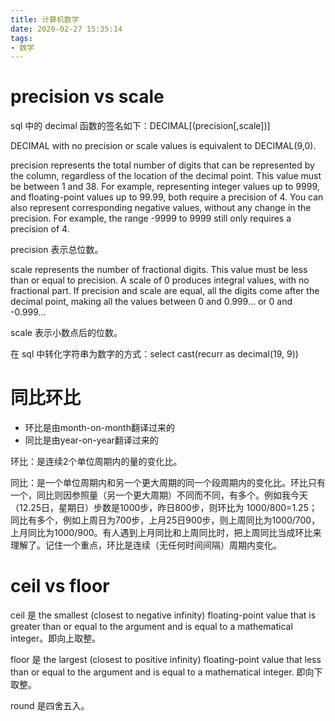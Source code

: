 ```yaml
---
title: 计算机数学
date: 2020-02-27 15:35:14
tags:
- 数学
---
```

# precision vs scale

sql 中的 decimal 函数的签名如下：DECIMAL[(precision[,scale])]

DECIMAL with no precision or scale values is equivalent to DECIMAL(9,0).


precision represents the total number of digits that can be represented by the column, regardless of the location of the decimal point. This value must be between 1 and 38. For example, representing integer values up to 9999, and floating-point values up to 99.99, both require a precision of 4. You can also represent corresponding negative values, without any change in the precision. For example, the range -9999 to 9999 still only requires a precision of 4.

precision 表示总位数。

scale represents the number of fractional digits. This value must be less than or equal to precision. A scale of 0 produces integral values, with no fractional part. If precision and scale are equal, all the digits come after the decimal point, making all the values between 0 and 0.999... or 0 and -0.999...

scale 表示小数点后的位数。

在 sql 中转化字符串为数字的方式：select cast(recurr as decimal(19, 9))

# 同比环比

 - 环比是由month-on-month翻译过来的
 - 同比是由year-on-year翻译过来的

环比：是连续2个单位周期内的量的变化比。

同比：是一个单位周期内和另一个更大周期的同一个段周期内的变化比。环比只有一个，同比则因参照量（另一个更大周期）不同而不同，有多个。例如我今天（12.25日，星期日）步数是1000步，昨日800步，则环比为 1000/800=1.25；同比有多个，例如上周日为700步，上月25日900步，则上周同比为1000/700，上月同比为1000/900。有人遇到上月同比和上周同比时，把上周同比当成环比来理解了。记住一个重点，环比是连续（无任何时间间隔）周期内变化。

# ceil vs floor

ceil 是 the smallest (closest to negative infinity) floating-point value that is greater than or equal to the argument and is equal to a mathematical integer。即向上取整。

floor 是 the largest (closest to positive infinity) floating-point value that less than or equal to the argument and is equal to a mathematical integer. 即向下取整。

round 是四舍五入。
 
